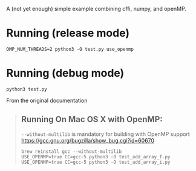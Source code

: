 A (not yet enough) simple example combining
cffi, numpy, and openMP.

# Running (release mode)

```
OMP_NUM_THREADS=2 python3 -O test.py use_openmp
```

# Running (debug mode)

```
python3 test.py
```

From the original documentation
>## Running On Mac OS X with OpenMP:
>`--without-multilib` is mandatory for building with OpenMP support https://gcc.gnu.org/bugzilla/show_bug.cgi?id=60670
>```
>brew reinstall gcc --without-multilib
>USE_OPENMP=true CC=gcc-5 python3 -O test_add_array_f.py
>USE_OPENMP=true CC=gcc-5 python3 -O test_add_array_i.py
>```
